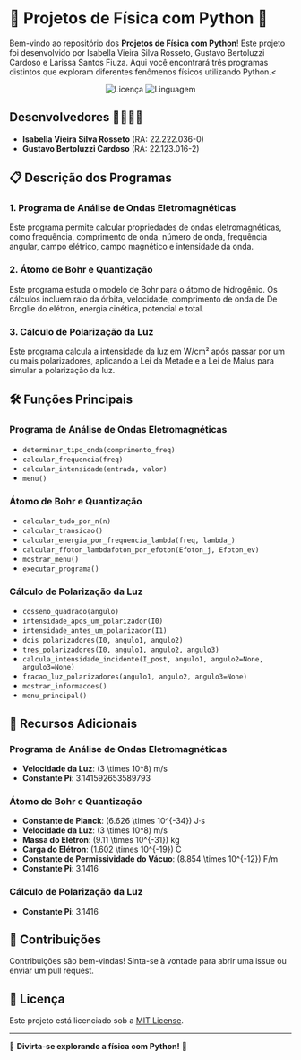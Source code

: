  # 🌟 **Projetos de Física com Python** 🌟

Bem-vindo ao repositório dos **Projetos de Física com Python**! Este projeto foi desenvolvido por Isabella Vieira Silva Rosseto, Gustavo Bertoluzzi Cardoso e Larissa Santos Fiuza. Aqui você encontrará três programas distintos que exploram diferentes fenômenos físicos utilizando Python.<
<p align="center">
  <img src="https://img.shields.io/github/license/IsaRosseto/FisicaModerna.svg" alt="Licença">
  <img src="https://img.shields.io/github/languages/top/IsaRosseto/FisicaModerna.svg" alt="Linguagem">
</p>


  <h2>Desenvolvedores 👩‍💻👨‍💻</h2>

  <ul>
        <li><strong>Isabella Vieira Silva Rosseto</strong> (RA: 22.222.036-0)</li>
        <li><strong>Gustavo Bertoluzzi Cardoso</strong> (RA: 22.123.016-2)</li>
  </ul>



## 📋 **Descrição dos Programas**

### 1. **Programa de Análise de Ondas Eletromagnéticas**
Este programa permite calcular propriedades de ondas eletromagnéticas, como frequência, comprimento de onda, número de onda, frequência angular, campo elétrico, campo magnético e intensidade da onda.

### 2. **Átomo de Bohr e Quantização**
Este programa estuda o modelo de Bohr para o átomo de hidrogênio. Os cálculos incluem raio da órbita, velocidade, comprimento de onda de De Broglie do elétron, energia cinética, potencial e total.

### 3. **Cálculo de Polarização da Luz**
Este programa calcula a intensidade da luz em W/cm² após passar por um ou mais polarizadores, aplicando a Lei da Metade e a Lei de Malus para simular a polarização da luz.


## 🛠️ **Funções Principais**

### Programa de Análise de Ondas Eletromagnéticas

- `determinar_tipo_onda(comprimento_freq)`
- `calcular_frequencia(freq)`
- `calcular_intensidade(entrada, valor)`
- `menu()`

### Átomo de Bohr e Quantização

- `calcular_tudo_por_n(n)`
- `calcular_transicao()`
- `calcular_energia_por_frequencia_lambda(freq, lambda_)`
- `calcular_ffoton_lambdafoton_por_efoton(Efoton_j, Efoton_ev)`
- `mostrar_menu()`
- `executar_programa()`

### Cálculo de Polarização da Luz

- `cosseno_quadrado(angulo)`
- `intensidade_apos_um_polarizador(I0)`
- `intensidade_antes_um_polarizador(I1)`
- `dois_polarizadores(I0, angulo1, angulo2)`
- `tres_polarizadores(I0, angulo1, angulo2, angulo3)`
- `calcula_intensidade_incidente(I_post, angulo1, angulo2=None, angulo3=None)`
- `fracao_luz_polarizadores(angulo1, angulo2, angulo3=None)`
- `mostrar_informacoes()`
- `menu_principal()`

## 🌟 **Recursos Adicionais**

### Programa de Análise de Ondas Eletromagnéticas

- **Velocidade da Luz**: \(3 \times 10^8\) m/s
- **Constante Pi**: 3.141592653589793

### Átomo de Bohr e Quantização

- **Constante de Planck**: \(6.626 \times 10^{-34}\) J·s
- **Velocidade da Luz**: \(3 \times 10^8\) m/s
- **Massa do Elétron**: \(9.11 \times 10^{-31}\) kg
- **Carga do Elétron**: \(1.602 \times 10^{-19}\) C
- **Constante de Permissividade do Vácuo**: \(8.854 \times 10^{-12}\) F/m
- **Constante Pi**: 3.1416

### Cálculo de Polarização da Luz

- **Constante Pi**: 3.1416

## 🤝 **Contribuições**

Contribuições são bem-vindas! Sinta-se à vontade para abrir uma issue ou enviar um pull request.

## 📄 **Licença**

Este projeto está licenciado sob a [MIT License](LICENSE).

---

🌟 **Divirta-se explorando a física com Python!** 🌟

</body>
</html>
